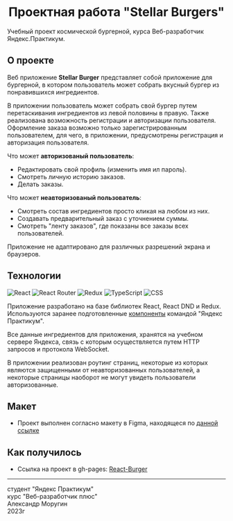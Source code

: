<h1 align="center">Проектная работа "Stellar Burgers"</h1>

Учебный проект космической бургерной, курса Веб-разработчик Яндекс.Практикум.

## О проекте ##

Веб приложение **Stellar Burger** представляет собой приложение для бургерной, в котором пользователь может собрать вкусный бургер из понравившихся ингредиентов.

В приложении пользователь может собрать свой бургер путем перетаскивания ингредиентов из левой половины в правую. Также реализована возможность регистрации и авторизации пользователя. Оформление заказа возможно только зарегистрированным пользователем, для чего, в приложении, предусмотрены регистрация и авторизация пользователя.

Что может **авторизованый пользователь**:

- Редактировать свой профиль (изменить имя ил пароль).
- Смотреть личную историю заказов.
- Делать заказы.

Что может **неавторизованый пользователь**:

- Смотреть состав ингредиентов просто кликая на любом из них.
- Создавать предварительный заказ с уточнением суммы.
- Смотреть "ленту заказов", где показаны все заказы всех пользователей.

Приложение не адаптировано для различных разрешений экрана и браузеров.

## Технологии ##

![React](https://img.shields.io/badge/react-%2320232a.svg?style=for-the-badge&logo=react&logoColor=%2361DAFB) ![React Router](https://img.shields.io/badge/React_Router-CA4245?style=for-the-badge&logo=react-router&logoColor=white) ![Redux](https://img.shields.io/badge/redux-%23593d88.svg?style=for-the-badge&logo=redux&logoColor=white) ![TypeScript](https://img.shields.io/badge/typescript-%23007ACC.svg?style=for-the-badge&logo=typescript&logoColor=white) ![CSS](https://img.shields.io/badge/css-%231572B6.svg?style=for-the-badge&logo=css3&logoColor=white)

Приложение разработано на базе библиотек React, React DND и Redux. Используются заранее подготовленные [компоненты](https://www.npmjs.com/package/@ya.praktikum/react-developer-burger-ui-components) командой "Яндекс Практикум".

Все данные ингредиентов для приложения, хранятся на учебном сервере Яндекса, связь с которым осуществляется путем HTTP запросов и протокола WebSocket.

В приложении реализован роутинг страниц, некоторые из которых являются защищенными от неавторизованных пользователей, а некоторые страницы наоборот не могут увидеть пользователи авторизованные.

## Макет ##

- Проект выполнен согласно макету в Figma, находящеся по [данной ссылке](https://www.figma.com/file/ocw9a6hNGeAejl4F3G9fp8/React-_-Проектные-задачи-(3-месяца)_external_link?type=design&node-id=2974-2989)

## Как получилось ##

- Ссылка на проект в gh-pages: [React-Burger](https://alexandermorugin.github.io/react-burger/)

--------
студент "Яндекс Практикум"\
курс "Веб-разработчик плюс"\
Александр Моругин\
2023г
